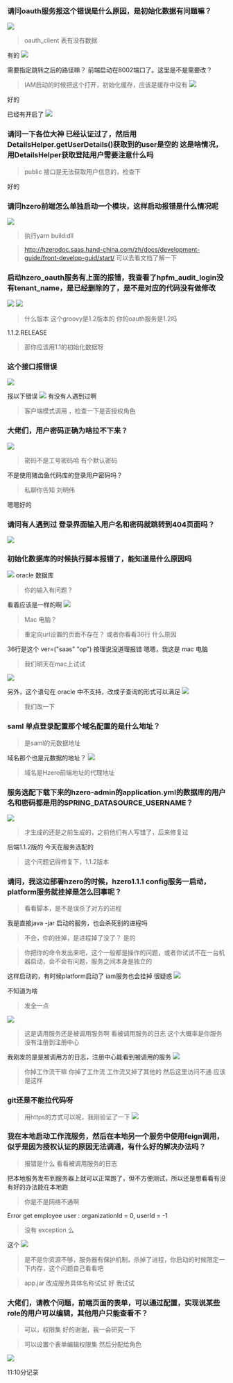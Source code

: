 ### 请问oauth服务报这个错误是什么原因，是初始化数据有问题嘛？
![](https://img2018.cnblogs.com/blog/1231979/202001/1231979-20200109110216678-257108381.png)

>oauth_client 表有没有数据

有的
![](https://img2018.cnblogs.com/blog/1231979/202001/1231979-20200109110245430-2033664907.png)

需要指定跳转之后的路径嘛？
前端启动在8002端口了。这里是不是需要改？


>IAM启动的时候把这个打开，初始化缓存，应该是缓存中没有
![](https://img2018.cnblogs.com/blog/1231979/202001/1231979-20200109110319622-245141411.png)

好的

已经有开启了
![](https://img2018.cnblogs.com/blog/1231979/202001/1231979-20200109110404367-761806601.png)



### 请问一下各位大神 已经认证过了，然后用 DetailsHelper.getUserDetails()获取到的user是空的 这是啥情况，用DetailsHelper获取登陆用户需要注意什么吗

>public 接口是无法获取用户信息的，检查下

好的



### 请问hzero前端怎么单独启动一个模块，这样启动报错是什么情况呢
![](https://img2018.cnblogs.com/blog/1231979/202001/1231979-20200109110642981-934692742.png)

>执行yarn build:dll

>http://hzerodoc.saas.hand-china.com/zh/docs/development-guide/front-develop-guid/start/ 可以去看文档了解一下





### 启动hzero_oauth服务有上面的报错，我查看了hpfm_audit_login没有tenant_name，是已经删除的了，是不是对应的代码没有做修改
![](https://img2018.cnblogs.com/blog/1231979/202001/1231979-20200109110432766-50606511.png)
![](https://img2018.cnblogs.com/blog/1231979/202001/1231979-20200109110444555-1155000152.png)

>什么版本  这个groovy是1.2版本的
>你的oauth服务是1.2吗

1.1.2.RELEASE

>那你应该用1.1的初始化数据呀



### 这个接口报错误
![](https://img2018.cnblogs.com/blog/1231979/202001/1231979-20200109110534460-765813733.png)

报以下错误
![](https://img2018.cnblogs.com/blog/1231979/202001/1231979-20200109110602168-685601761.png)
有没有人遇到过啊

>客户端模式调用 ，检查一下是否授权角色


### 大佬们，用户密码正确为啥拉不下来？
![](https://img2018.cnblogs.com/blog/1231979/202001/1231979-20200109110948226-833795147.png)

>密码不是工号密码哈
>有个默认密码

不是使用猪齿鱼代码库的登录用户密码吗？

>私聊你告知   刘明伟

嗯嗯好的



### 请问有人遇到过 登录界面输入用户名和密码就跳转到404页面吗？
![](https://img2018.cnblogs.com/blog/1231979/202001/1231979-20200109111040458-1423137674.png)



### 初始化数据库的时候执行脚本报错了，能知道是什么原因吗
![](https://img2018.cnblogs.com/blog/1231979/202001/1231979-20200109111100365-653504357.png)
oracle 数据库

>你的输入有问题？

看着应该是一样的啊
![](https://img2018.cnblogs.com/blog/1231979/202001/1231979-20200109111130368-159409559.png)

>Mac 电脑？

>重定向url设置的页面不存在？  或者你看看36行 什么原因

36行是这个  ver=("saas" "op")
按理说没道理报错
嗯嗯，我这是  mac 电脑

>我们明天在mac上试试




![](https://img2018.cnblogs.com/blog/1231979/202001/1231979-20200109111314692-1768147207.png)

另外，这个语句在 oracle 中不支持，改成子查询的形式可以满足 
![](https://img2018.cnblogs.com/blog/1231979/202001/1231979-20200109111318828-1969091193.png)

>我们改一下



### saml 单点登录配置那个域名配置的是什么地址？
>是saml的元数据地址

域名那个也是元数据的地址？
![](https://img2018.cnblogs.com/blog/1231979/202001/1231979-20200109111413823-127633632.png)

>域名是Hzero前端地址的代理地址



### 服务选配下载下来的hzero-admin的application.yml的数据库的用户名和密码都是用的SPRING_DATASOURCE_USERNAME？
![](https://img2018.cnblogs.com/blog/1231979/202001/1231979-20200109111225653-1423638705.png)

>才生成的还是之前生成的，之前他们有人写错了，后来修复过

后端1.1.2版的 今天在服务选配的

>这个问题记得修复下，1.1.2版本




### 请问，我这边部署hzero的时候，hzero1.1.1  config服务一启动，platform服务就挂掉是怎么回事呢？
>看看脚本，是不是误杀了对方的进程

我是直接java -jar 启动的服务，也会杀死别的进程吗

>不会，你的挂掉，是进程掉了没了？
是的

>你把你的命令发出来吧，这个一般都是操作的问题，或者你试试不在一台机器启动，会不会有问题，服务之间本身是独立的

这样启动的，有时候platform启动了 iam服务也会挂掉  很疑惑
![](https://img2018.cnblogs.com/blog/1231979/202001/1231979-20200109104723560-1295836429.png)

不知道为啥

>发全一点


![](https://img2018.cnblogs.com/blog/1231979/202001/1231979-20200109104855749-1350136889.png)
  
>这是调用服务还是被调用服务啊  看被调用服务的日志  这个大概率是你服务没有注册到注册中心

我刚发的是是被调用方的日志，注册中心能看到被调用的服务
![](https://img2018.cnblogs.com/blog/1231979/202001/1231979-20200109105015042-667013651.png)

>你掉工作流干嘛  你掉了工作流 工作流又掉了其他的 然后这里访问不通 应该是这样  




### git还是不能拉代码呀

>用https的方式可以呢，我刚验证了一下
![](https://img2018.cnblogs.com/blog/1231979/202001/1231979-20200109110151530-303426362.png)




### 我在本地启动工作流服务，然后在本地另一个服务中使用feign调用，似乎是因为授权认证的原因无法调通，有什么好的解决办法吗？
>报错是什么 看看被调用服务的日志

把本地服务发布到服务器上就可以正常跑了，但不方便测试，所以还是想看看有没有好的办法能在本地跑

>你是不是网络不通啊

Error get employee user : organizationId = 0, userId = -1

>没有 exception 么

这个
![](https://img2018.cnblogs.com/blog/1231979/202001/1231979-20200109104754237-551397335.png)


>是不是你资源不够，服务器有保护机制，杀掉了进程，你启动的时候限定一下内存，这个问题自己看看吧

>app.jar 改成服务具体名称试试
好  我试试



### 大佬们，请教个问题，前端页面的表单，可以通过配置，实现说某些role的用户可以编辑，其他用户只能查看不？
>可以，权限集
好的谢谢，我一会研究一下

>可以设置个表单编辑权限集  然后分配给角色

![](https://img2018.cnblogs.com/blog/1231979/202001/1231979-20200109110824205-605388040.png)



11:10分记录
